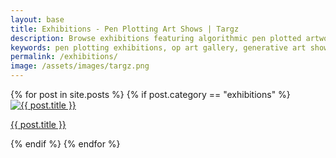 ```yaml
---
layout: base
title: Exhibitions - Pen Plotting Art Shows | Targz
description: Browse exhibitions featuring algorithmic pen plotted artworks. From solo shows to group exhibitions showcasing Op Art and generative art pieces.
keywords: pen plotting exhibitions, op art gallery, generative art shows, algorithmic art exhibition, mathematical art display
permalink: /exhibitions/
image: /assets/images/targz.png
---
```




<section class="home-grid exhibitions-grid">
    {% for post in site.posts %} {% if post.category == "exhibitions" %}
    <article class="home-item">
        <a href="{{ post.url | relative_url }}">
            <img src="{{ post.image | relative_url }}" alt="{{ post.title }}" />
            <p>{{ post.title }}</p>
        </a>
    </article>
    {% endif %} {% endfor %}
</section>